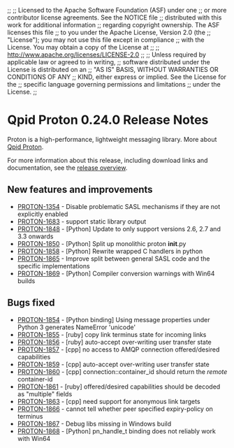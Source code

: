;;
;; Licensed to the Apache Software Foundation (ASF) under one
;; or more contributor license agreements.  See the NOTICE file
;; distributed with this work for additional information
;; regarding copyright ownership.  The ASF licenses this file
;; to you under the Apache License, Version 2.0 (the
;; "License"); you may not use this file except in compliance
;; with the License.  You may obtain a copy of the License at
;; 
;;   http://www.apache.org/licenses/LICENSE-2.0
;; 
;; Unless required by applicable law or agreed to in writing,
;; software distributed under the License is distributed on an
;; "AS IS" BASIS, WITHOUT WARRANTIES OR CONDITIONS OF ANY
;; KIND, either express or implied.  See the License for the
;; specific language governing permissions and limitations
;; under the License.
;;

# Qpid Proton 0.24.0 Release Notes

Proton is a high-performance, lightweight messaging library. More
about [Qpid Proton]({{site_url}}/proton/index.html).

For more information about this release, including download links and
documentation, see the [release overview](index.html).


## New features and improvements

 - [PROTON-1354](https://issues.apache.org/jira/browse/PROTON-1354) - Disable problematic SASL mechanisms if they are not explicitly enabled
 - [PROTON-1683](https://issues.apache.org/jira/browse/PROTON-1683) - support static library output
 - [PROTON-1848](https://issues.apache.org/jira/browse/PROTON-1848) - [Python] Update to only support versions 2.6, 2.7 and 3.3 onwards
 - [PROTON-1850](https://issues.apache.org/jira/browse/PROTON-1850) - [Python] Split up monolithic proton __init__.py
 - [PROTON-1858](https://issues.apache.org/jira/browse/PROTON-1858) - [Python] Rewrite wrapped C handlers in python
 - [PROTON-1865](https://issues.apache.org/jira/browse/PROTON-1865) - Improve split between general SASL code and the specific implementations
 - [PROTON-1869](https://issues.apache.org/jira/browse/PROTON-1869) - [Python] Compiler conversion warnings with Win64 builds

## Bugs fixed

 - [PROTON-1854](https://issues.apache.org/jira/browse/PROTON-1854) - [Python binding] Using message properties under Python 3 generates NameError 'unicode'
 - [PROTON-1855](https://issues.apache.org/jira/browse/PROTON-1855) - [ruby] copy link terminus state for incoming links
 - [PROTON-1856](https://issues.apache.org/jira/browse/PROTON-1856) - [ruby] auto-accept over-writing user transfer state
 - [PROTON-1857](https://issues.apache.org/jira/browse/PROTON-1857) - [cpp] no access to AMQP connection offered/desired capabilities
 - [PROTON-1859](https://issues.apache.org/jira/browse/PROTON-1859) - [cpp] auto-accept over-writing user transfer state
 - [PROTON-1860](https://issues.apache.org/jira/browse/PROTON-1860) - [cpp] connection::container_id should return the *remote* container-id
 - [PROTON-1861](https://issues.apache.org/jira/browse/PROTON-1861) - [ruby] offered/desired capabilities should be decoded as "multiple" fields
 - [PROTON-1863](https://issues.apache.org/jira/browse/PROTON-1863) - [cpp] need support for anonymous link targets
 - [PROTON-1866](https://issues.apache.org/jira/browse/PROTON-1866) - cannot tell whether peer specified expiry-policy on terminus
 - [PROTON-1867](https://issues.apache.org/jira/browse/PROTON-1867) - Debug libs missing in Windows build
 - [PROTON-1868](https://issues.apache.org/jira/browse/PROTON-1868) - [Python] pn_handle_t binding does not reliably work with Win64